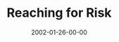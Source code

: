 ---
layout: message
category: message
series: "New Year, New Me"
title: "Reaching for Risk"
date: 2002-01-26-00-00
message_id: 297
---